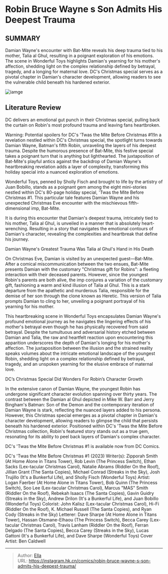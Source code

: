 # Robin Bruce Wayne s Son Admits His Deepest Trauma


## SUMMARY 



  Damian Wayne&#39;s encounter with Bat-Mite reveals his deep trauma tied to his mother, Talia al Ghul, resulting in a poignant exploration of his emotions.   The scene in Wonderful Toys highlights Damian&#39;s yearning for his mother&#39;s affection, shedding light on the complex relationship defined by betrayal, tragedy, and a longing for maternal love.   DC&#39;s Christmas special serves as a pivotal chapter in Damian&#39;s character development, allowing readers to see the vulnerable child beneath his hardened exterior.  

![iamge](https://static1.srcdn.com/wordpress/wp-content/uploads/2023/03/robin-damian-wayne-monkey-prince.jpg)

## Literature Review

DC delivers an emotional gut punch in their Christmas special, pulling back the curtain on Robin&#39;s most profound trauma and leaving fans heartbroken.




Warning: Potential spoilers for DC&#39;s &#39;Twas the Mite Before Christmas #1!In a revelation nestled within DC&#39;s Christmas special, the spotlight turns towards Damian Wayne, Batman&#39;s fifth Robin, unraveling the layers of his deepest trauma. Despite the humorous presence of Bat-Mite, this festive special takes a poignant turn that is anything but lighthearted. The juxtaposition of Bat-Mite&#39;s playful antics against the backdrop of Damian Wayne&#39;s heartbreaking revelation adds a layer of complexity, transforming this holiday special into a nuanced exploration of emotions.




Wonderful Toys, penned by Sholly Fisch and brought to life by the artistry of Juan Bobillo, stands as a poignant gem among the eight mini-stories nestled within DC&#39;s 80-page holiday special, &#39;Twas the Mite Before Christmas #1. This particular tale features Damian Wayne and his unexpected Christmas Eve encounter with the mischievous fifth-dimensional imp, Bat-Mite.



          

It is during this encounter that Damian&#39;s deepest trauma, intricately tied to his mother, Talia al Ghul, is unveiled in a manner that is absolutely heart-wrenching. Resulting in a story that navigates the emotional contours of Damian&#39;s character, revealing the complexities and heartbreak that define his journey.


 Damian Wayne&#39;s Greatest Trauma Was Talia al Ghul&#39;s Hand in His Death 


          






On Christmas Eve, Damian is visited by an unexpected guest—Bat-Mite. After a comical miscommunication between the two ensues, Bat-Mite presents Damian with the customary &#34;Christmas gift for Robins&#34;: a fleeting interaction with their deceased parents. However, since the youngest Robin&#39;s parents are both alive, the imp conjures a variation of the customary gift, fashioning a warm and kind illusion of Talia al Ghul. This is a stark departure from the apathetic and murderous Talia, responsible for the demise of her son through the clone known as Heretic. This version of Talia prompts Damian to cling to her, unveiling a poignant portrayal of his yearning for his mother.

This heartbreaking scene in Wonderful Toys encapsulates Damian Wayne&#39;s profound emotional journey as he navigates the lingering effects of his mother&#39;s betrayal even though he has physically recovered from said betrayal. Despite the tumultuous and adversarial history etched between Damian and Talia, the raw and heartfelt reaction upon encountering this apparition underscores the depth of Damian&#39;s longing for his mother&#39;s affection. The juxtaposition between the illusion and the strained reality speaks volumes about the intricate emotional landscape of the youngest Robin, shedding light on a complex relationship defined by betrayal, tragedy, and an unspoken yearning for the elusive embrace of maternal love.






 DC’s Christmas Special Did Wonders For Robin’s Character Growth 


          

In the extensive canon of Damian Wayne, the youngest Robin has undergone significant character evolution spanning over thirty years. The contrast between the Damian al Ghul depicted in Mike W. Barr and Jerry Bingham&#39;s Batman: Son of the Demon and the contemporary iteration of Damian Wayne is stark, reflecting the nuanced layers added to his persona. However, this Christmas special emerges as a pivotal chapter in Damian&#39;s character development, allowing readers to glimpse the child that persists beneath his hardened exterior. Positioned within DC&#39;s &#39;Twas the Mite Before Christmas collection, Robin&#39;s featured story stands out as a true gem, resonating for its ability to peel back layers of Damian&#39;s complex character.

DC&#39;s &#39;Twas the Mite Before Christmas #1 is available now from DC Comics.




 DC&#39;s &#39;Twas the Mite Before Christmas #1 (2023)                  Writer(s): Zipporah Smith (At Home Alone in Titans Tower), Rob Levin (The Princess Switch), Ethan Sacks (Lex-tacular Christmas Carol), Natalie Abrams (Riddler On the Roof), Jillian Grant (The Santa Copies), Michael Conrad (Streaks in the Sky), Josh Trujillo (It&#39;s a Bunkerful Life), and Sholly Fisch (Wonderful Toys)   Artist: Logan Faerber (At Home Alone in Titans Tower), Bob Quinn (The Princess Switch), Soo Lee (Lex-tacular Christmas Carol), Marcus &#34;MAS&#34; Smith (Riddler On the Roof), Rebekah Isaacs (The Santa Copies), Gavin Guidry (Streaks in the Sky), Andrew Drilon (It&#39;s a Bunkerful Life), and Juan Bobillo (Wonderful Toys)   Colorist: John Kalisz (Lex-tacular Christmas Carol), Hi-Fi (Riddler On the Roof), K. Michael Russell (The Santa Copies), and Ryan Cody (Streaks in the Sky)   Letterer: Dave Sharpe (At Home Alone in Titans Tower), Hassan Otsmane-Elhaou (The Princess Switch), Becca Carey (Lex-tacular Christmas Carol), Travis Lanham (Riddler On the Roof), Ferran Delgado (The Santa Copies), Becca Carey (Streaks in the Sky), Lucas Gattoni (It&#39;s a Bunkerful Life), and Dave Sharpe (Wonderful Toys)   Cover Artist: Ben Caldwell      




---

> Author: [Ella](https://instagram.hk.cn/)  
> URL: https://instagram.hk.cn/comics/robin-bruce-wayne-s-son-admits-his-deepest-trauma/  


